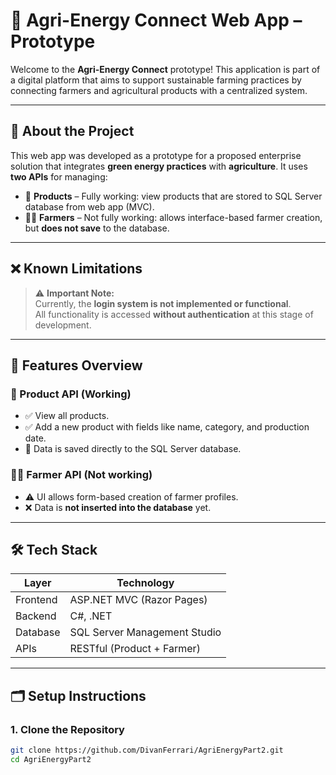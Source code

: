 # 🌱 Agri-Energy Connect Web App – Prototype

Welcome to the **Agri-Energy Connect** prototype! This application is part of a digital platform that aims to support sustainable farming practices by connecting farmers and agricultural products with a centralized system.

---

## 🚀 About the Project

This web app was developed as a prototype for a proposed enterprise solution that integrates **green energy practices** with **agriculture**. It uses **two APIs** for managing:

- 🥬 **Products** – Fully working: view products that are stored to SQL Server database from web app (MVC).
- 🧑‍🌾 **Farmers** – Not fully working: allows interface-based farmer creation, but **does not save** to the database.

---

## ❌ Known Limitations

> ⚠️ **Important Note:**  
> Currently, the **login system is not implemented or functional**.  
> All functionality is accessed **without authentication** at this stage of development.

---

## 🔧 Features Overview

### 🥬 Product API (Working)
- ✅ View all products.
- ✅ Add a new product with fields like name, category, and production date.
- 💾 Data is saved directly to the SQL Server database.

### 🧑‍🌾 Farmer API (Not working)
- ⚠️ UI allows form-based creation of farmer profiles.
- ❌ Data is **not inserted into the database** yet.

---

## 🛠️ Tech Stack

| Layer        | Technology               |
|--------------|--------------------------|
| Frontend     | ASP.NET MVC (Razor Pages)|
| Backend      | C#, .NET                 |
| Database     | SQL Server Management Studio |
| APIs         | RESTful (Product + Farmer) |

---

## 🗂️ Setup Instructions

### 1. Clone the Repository
```bash
git clone https://github.com/DivanFerrari/AgriEnergyPart2.git
cd AgriEnergyPart2
